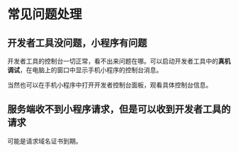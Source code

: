 # 常见问题处理

## 开发者工具没问题，小程序有问题

开发者工具的控制台一切正常，看不出来问题在哪。可以启动开发者工具中的**真机调试**，在电脑上的窗口中显示手机小程序的控制台消息。

当然也可以在手机小程序中打开开发者控制台面板，观看具体控制台信息。

## 服务端收不到小程序请求，但是可以收到开发者工具的请求

可能是请求域名证书到期。
